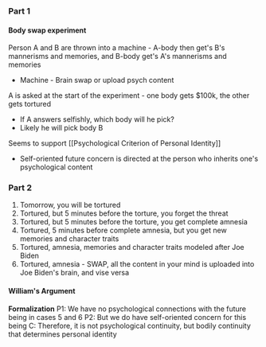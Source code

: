 ### Part 1

#### Body swap experiment

Person A and B are thrown into a machine - A-body then get's B's mannerisms and memories, and B-body get's A's mannerisms and memories
- Machine - Brain swap or upload psych content

A is asked at the start of the experiment - one body gets $100k, the other gets tortured
- If A answers selfishly, which body will he pick?
- Likely he will pick body B

Seems to support [[Psychological Criterion of Personal Identity]]
- Self-oriented future concern is directed at the person who inherits one's psychological content

### Part 2

1. Tomorrow, you will be tortured 
2. Tortured, but 5 minutes before the torture, you forget the threat
3. Tortured, but 5 minutes before the torture, you get complete amnesia
4. Tortured, 5 minutes before complete amnesia, but you get new memories and character traits
5. Tortured, amnesia, memories and character traits modeled after Joe Biden
6. Tortured, amnesia - SWAP, all the content in your mind is uploaded into Joe Biden's brain, and vise versa 

#### William's Argument
**Formalization**
P1: We have no psychological connections with the future being in cases 5 and 6
P2: But we do have self-oriented concern for this being
C: Therefore, it is not psychological continuity, but bodily continuity that determines personal identity